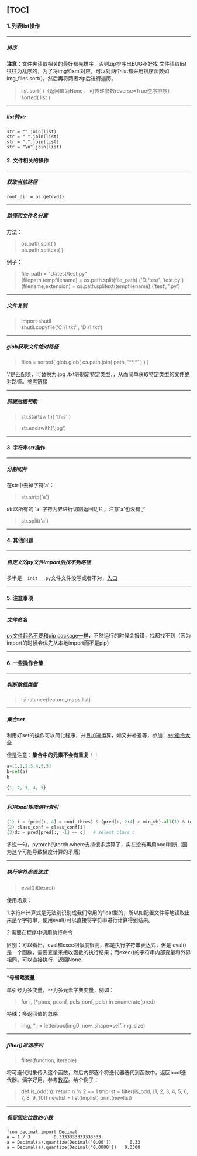 [TOC]
---




#### 1. 列表list操作

----

##### 排序
**注意**：文件夹读取相关的最好都先排序，否则zip排序出BUG不好找
文件读取list往往为乱序的，为了将img和xml对应，可以对两个list都采用排序函数如 img_files.sort()，然后再将两者zip后进行遍历。

> list.sort( )（返回值为None， 可传递参数reverse=True逆序排序）  
> sorted( list )

---



##### list转str

```
str = "".join(list)
str = " ".join(list)
str = ".".join(list)
str = "\n".join(list)
```



#### 2. 文件相关的操作

---

##### 获取当前路径

```
root_dir = os.getcwd()
```

---

##### 路径和文件名分离

方法：
> os.path.split( )  
> os.path.splitext( )  

例子：
> file_path = "D:/test/test.py"        
> (filepath,tempfilename) = os.path.split(file_path)                ('D:/test', 'test.py')   
> (filename,extension)      = os.path.splitext(tempfilename)   ('test', '.py')

---

##### 文件复制

> import shutil        
> shutil.copyfile('C:\\1.txt' ,  'D:\\1.txt')

---

##### glob获取文件绝对路径

> files = sorted( glob.glob( os.path.join( path, '**.*' ) ) )     

'.'是匹配项，可替换为.jpg .txt等制定特定类型，，从而简单获取特定类型的文件绝对路径。[参考链接](https://www.jianshu.com/p/542e55b29324)

---

##### 前缀后缀判断
> str.startswith( 'this' )

> str.endswith('.jpg')

---








####  3. 字符串str操作

---

#####  分割切片

在str中去掉字符‘a’：

> str.strip('a')

str以所有的 'a' 字符为界进行切割返回切片，注意'a'也没有了

> str.split('a')

---









####  4. 其他问题

---

##### 自定义的py文件import后找不到路径

多半是`__init__.py`文件文件没写或者不对，[入口](https://my.oschina.net/wangjiankui/blog/188698)

---







#### 5. 注意事项

---

##### 文件命名

<u>py文件起名不要和pip package一样</u>，不然运行的时候会报错，找都找不到（因为import的时候会优先从本地import而不是pip）

---





#### 6. 一些操作合集

---

#####  判断数据类型
>isinstance(feature_maps,list)

---

##### 集合set

利用好set的操作可以简化程序，并且加速运算，如交并补差等，参加：[set指令大全](http://c.biancheng.net/view/4400.html)

但是注意：**集合中的元素不会有重复**！！
```python
a=[1,1,2,3,4,5,5]
b=set(a)
b

{1, 2, 3, 4, 5}
```

---

##### 利用bool矩阵进行索引
```python
(1) i = (pred[:, 4] > conf_thres) & (pred[:, 2:4] > min_wh).all(1) & torch.isfinite(pred).all(1) pred = pred[i]     
(2) class_conf = class_conf[i]         
(3)dc = pred[pred[:, -1] == c]   # select class c
```

多说一句，pytorch的torch.where支持很多运算了，实在没有再用bool判断（因为这个可能导致梯度计算的矛盾）

---

##### 执行字符串表达式

> eval()和exec()

使用场景：

1.字符串计算式是无法别识别成我们常用的float型的，所以如配置文件等地读取出来是个字符串，使用eval()可以直接将字符串进行计算得到结果。    

2.需要在程序中调用执行命令

区别：可以看出，eval和exec相似度很高，都是执行字符串表达式，但是 eval() 是一个函数，需要变量来接收函数的执行结果；而exec()的字符串内部变量和外界相同，可以直接执行，返回None.

---

***号省略变量**        

单引号为多变量，`**`为多元素字典变量，例如：

> for i, (*pbox, pconf, pcls_conf, pcls) in enumerate(pred)        

特殊：多返回值的忽略   

> img, *_ = letterbox(img0, new_shape=self.img_size)    

---

##### filter()过滤序列

> filter(function, iterable)
>

将可迭代对象传入这个函数，然后内部逐个将迭代器迭代到函数中，返回bool迭代器。俩字好用，参考[教程](https://www.runoob.com/python3/python3-func-filter.html)。给个例子：

> def is_odd(n):
> 	return n % 2 == 1
> tmplist = filter(is_odd, [1, 2, 3, 4, 5, 6, 7, 8, 9, 10])
> newlist = list(tmplist)
> print(newlist)

---

##### 保留固定位数的小数

```
from decimal import Decimal
a = 1 / 3         0.3333333333333333
a = Decimal(a).quantize(Decimal('0.00'))       0.33
a = Decimal(a).quantize(Decimal('0.0000'))   0.3300
```

